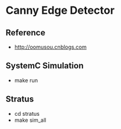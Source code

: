 # Canny Edge Detector

## Reference
- http://oomusou.cnblogs.com

## SystemC Simulation

- make run

## Stratus

- cd stratus
- make sim_all
